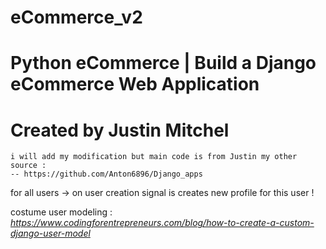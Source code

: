 # eCommerce_v2
# Python eCommerce | Build a Django eCommerce Web Application
# Created by Justin Mitchel



    i will add my modification but main code is from Justin my other source : 
    -- https://github.com/Anton6896/Django_apps


for all users -> on user creation signal is creates new profile for this user !  


costume user modeling : 
_https://www.codingforentrepreneurs.com/blog/how-to-create-a-custom-django-user-model_
